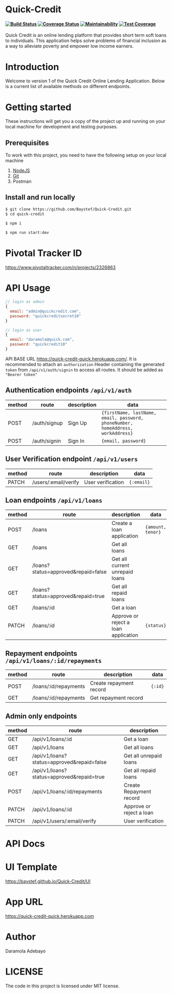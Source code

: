 # Quick-Credit
#### [![Build Status](https://travis-ci.org/Baystef/Quick-Credit.svg?branch=develop)](https://travis-ci.org/Baystef/Quick-Credit) [![Coverage Status](https://coveralls.io/repos/github/Baystef/Quick-Credit/badge.svg?branch=develop)](https://coveralls.io/github/Baystef/Quick-Credit?branch=develop) [![Maintainability](https://api.codeclimate.com/v1/badges/6cd96e1c2b5852f46e48/maintainability)](https://codeclimate.com/github/Baystef/Quick-Credit/maintainability) [![Test Coverage](https://api.codeclimate.com/v1/badges/6cd96e1c2b5852f46e48/test_coverage)](https://codeclimate.com/github/Baystef/Quick-Credit/test_coverage)


Quick Credit is an online lending platform that provides short term soft loans to individuals. This application helps solve problems of financial inclusion as a way to alleviate poverty and empower low income earners.

# Introduction

Welcome to version 1 of the Quick Credit Online Lending Application. Below is a current list of available methods on different endpoints.

# Getting started

These instructions will get you a copy of the project up and running on your local machine for development and testing purposes.

## Prerequisites

To work with this project, you need to have the following setup on your local machine

1. [NodeJS](https://nodejs.org)
2. [Git](https://git-scm.com/downloads)
3. Postman

## Install and run locally

```bash
$ git clone https://github.com/Baystef/Quick-Credit.git
$ cd quick-credit

$ npm i
 
$ npm run start:dev
```

# Pivotal Tracker ID

https://www.pivotaltracker.com/n/projects/2326863

# API Usage


```js
// login as admin
{
  email: "admin@quickcredit.com",
  password: "quickcreditsecret10"
}

// login as user
{
  email: "daramola@quick.com",
  password: "quickcredit10"
}
```

API BASE URL https://quick-credit-quick.herokuapp.com/. It is recommended to attach an `authorization` Header containing the generated `token` from `/api/v1/auth/signin` to access all routes. It should be added as `"Bearer token"`

## Authentication endpoints `/api/v1/auth`

| method | route        | description               | data                                          |
| ------ | ------------ | ------------------------- | ----------------------------------------------|
| POST   | /auth/signup  | Sign Up                 | `{firstName, lastName, email, password, phoneNumber, homeAddress, workAddress}`                           |
| POST   | /auth/signin | Sign In                   | `{email, password}` |
## User Verification endpoint `/api/v1/users`

| method | route        | description               | data                                          |
| ------ | ------------ | ------------------------- | ----------------------------------------------|
| PATCH   | /users/:email/verify | User verification                 |   `{:email}`                         |


## Loan endpoints `/api/v1/loans`

| method | route          | description             | data                                 |
| ------ | -------------- | ----------------------- | ------------------------------------ |
| POST    | /loans      | Create a loan application  |   `{amount, tenor}`                                   |
| GET    | /loans  | Get all loans           |                                      |
| GET    | /loans?status=approved&repaid=false  | Get all current unrepaid loans           |                                      |
| GET    | /loans?status=approved&repaid=true  | Get all repaid loans           |                                      |
| GET   | /loans/:id      | Get a loan        ||
| PATCH    | /loans/:id  | Approve or reject a loan application    |   `{status}`                                   |


## Repayment endpoints `/api/v1/loans/:id/repayments`

| method | route            | description          | data                            |
| ------ | ---------------- | -------------------- | ------------------------------- |
| POST    | /loans/:id/repayments           | Create repayment record |  `{:id}`                               |
| GET   | /loans/:id/repayments           | Get repayment record | |             




## Admin only endpoints 

| method | route            | description               | 
| ------ | -----------------| ------------------------- |
| GET    | /api/v1/loans/:id   | Get a loan               |
| GET    | /api/v1/loans   | Get all loans               |
| GET    | /api/v1/loans?status=approved&repaid=false   | Get all unrepaid loans               |
| GET    | /api/v1/loans?status=approved&repaid=true   | Get all repaid loans               |
| POST    | /api/v1/loans/:id/repayments| Create Repayment record          |
| PATCH   | /api/v1/loans/:id    | Approve or reject a loan            |
| PATCH   | /api/v1/users/:email/verify     | User verification                    |



# API Docs

# UI Template
https://baystef.github.io/Quick-Credit/UI
# App URL
https://quick-credit-quick.herokuapp.com
# Author
Daramola Adebayo
# LICENSE
The code in this project is licensed under MIT license.

